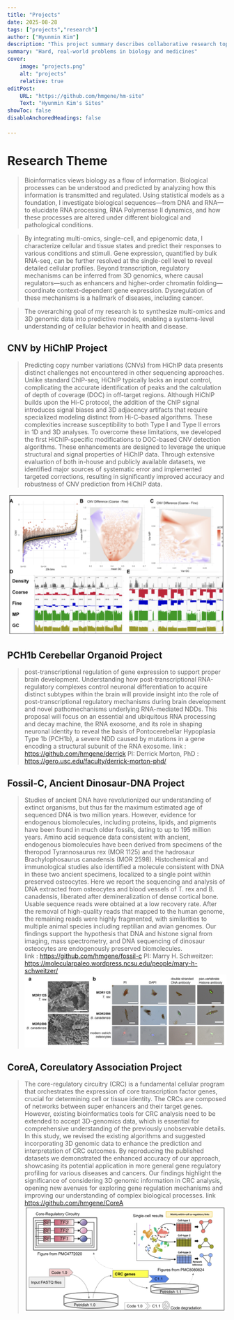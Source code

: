 ```yaml
---
title: "Projects" 
date: 2025-08-28
tags: ["projects","research"]
author: ["Hyunmin Kim"]
description: "This project summary describes collaborative research topics and methodologies" 
summary: "Hard, real-world problems in biology and medicines" 
cover:
    image: "projects.png"
    alt: "projects"
    relative: true
editPost:
    URL: "https://github.com/hmgene/hm-site"
    Text: "Hyunmin Kim's Sites"
showToc: false
disableAnchoredHeadings: false

---
```

# Research Theme
>Bioinformatics views biology as a flow of information. Biological processes can be understood and predicted by analyzing how this information is transmitted and regulated. Using statistical models as a foundation, I investigate biological sequences—from DNA and RNA—to elucidate RNA processing, RNA Polymerase II dynamics, and how these processes are altered under different biological and pathological conditions.

>By integrating multi-omics, single-cell, and epigenomic data, I characterize cellular and tissue states and predict their responses to various conditions and stimuli. Gene expression, quantified by bulk RNA-seq, can be further resolved at the single-cell level to reveal detailed cellular profiles. Beyond transcription, regulatory mechanisms can be inferred from 3D genomics, where causal regulators—such as enhancers and higher-order chromatin folding—coordinate context-dependent gene expression. Dysregulation of these mechanisms is a hallmark of diseases, including cancer.

>The overarching goal of my research is to synthesize multi-omics and 3D genomic data into predictive models, enabling a systems-level understanding of cellular behavior in health and disease.


## CNV by HiChIP Project
> Predicting copy number variations (CNVs) from HiChIP data presents distinct challenges not encountered in other sequencing approaches. Unlike standard ChIP-seq, HiChIP typically lacks an input control, complicating the accurate identification of peaks and the calculation of depth of coverage (DOC) in off-target regions. Although HiChIP builds upon the Hi-C protocol, the addition of the ChIP signal introduces signal biases and 3D adjacency artifacts that require specialized modeling distinct from Hi-C–based algorithms. These complexities increase susceptibility to both Type I and Type II errors in 1D and 3D analyses. To overcome these limitations, we developed the first HiChIP-specific modifications to DOC-based CNV detection algorithms. These enhancements are designed to leverage the unique structural and signal properties of HiChIP data. Through extensive evaluation of both in-house and publicly available datasets, we identified major sources of systematic error and implemented targeted corrections, resulting in significantly improved accuracy and robustness of CNV prediction from HiChIP data.

![fig](cnvhichip.png)

## PCH1b Cerebellar Organoid Project
> post-transcriptional regulation of gene expression to support proper
> brain development. Understanding how post-transcriptional RNA-regulatory complexes control neuronal
> differentiation to acquire distinct subtypes within the brain will provide insight into the role of post-transcriptional
> regulatory mechanisms during brain development and novel pathomechanisms underlying RNA-mediated
> NDDs. This proposal will focus on an essential and ubiquitous RNA processing and decay machine, the RNA
> exosome, and its role in shaping neuronal identity to reveal the basis of Pontocerebellar Hypoplasia Type 1b
>  (PCH1b), a severe NDD caused by mutations in a gene encoding a structural subunit of the RNA exosome.
> link : https://github.com/hmgene/derrick 
> PI: Derrick Morton, PhD : https://gero.usc.edu/faculty/derrick-morton-phd/


## Fossil-C, Ancient Dinosaur-DNA Project
>Studies of ancient DNA have revolutionized our understanding of extinct organisms, but thus far the maximum estimated age of sequenced DNA is two million years. However, evidence for endogenous biomolecules, including proteins, lipids, and pigments have been found in much older fossils, dating to up to 195 million years. Amino acid sequence data consistent with ancient, endogenous biomolecules have been derived from specimens of the theropod Tyrannosaurus rex (MOR 1125) and the hadrosaur Brachylophosaurus canadensis (MOR 2598). Histochemical and immunological studies also identified a molecule consistent with DNA in these two ancient specimens, localized to a single point within preserved osteocytes. Here we report the sequencing and analysis of DNA extracted from osteocytes and blood vessels of T. rex and B. canadensis, liberated after demineralization of dense cortical bone. Usable sequence reads were obtained at a low recovery rate. After the removal of high-quality reads that mapped to the human genome, the remaining reads were highly fragmented, with similarities to multiple animal species including reptilian and avian genomes. Our findings support the hypothesis that DNA and histone signal from imaging, mass spectrometry, and DNA sequencing of dinosaur osteocytes are endogenously preserved biomolecules.    
> link : https://github.com/hmgene/fossil-c
> PI: Marry H. Schweitzer: https://molecularpaleo.wordpress.ncsu.edu/people/mary-h-schweitzer/
![fig](fossilc.png)

## CoreA, Coreulatory Association Project
>The core-regulatory circuitry (CRC) is a fundamental cellular program that orchestrates the expression of core transcription factor genes, crucial for determining cell or tissue identity. The CRCs are composed of networks between super enhancers and their target genes. However, existing bioinformatics tools for CRC analysis need to be extended to accept 3D-genomics data, which is essential for comprehensive understanding of the previously unobservable details. In this study, we revised the existing algorithms and suggested incorporating 3D genomic data to enhance the prediction and interpretation of CRC outcomes. By reproducing the published datasets we demonstrated the enhanced accuracy of our approach, showcasing its potential application in more general gene regulatory profiling for various diseases and cancers. Our findings highlight the significance of considering 3D genomic information in CRC analysis, opening new avenues for exploring gene regulation mechanisms and improving our understanding of complex biological processes.
> link https://github.com/hmgene/CoreA
![fig](corea.png)

